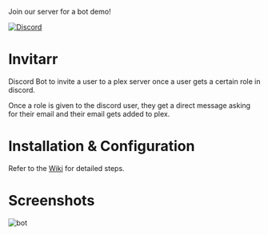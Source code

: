 Join our server for a bot demo!

[![Discord](https://img.shields.io/discord/708829995744755822?color=7289DA&label=Discord&style=for-the-badge&logo=discord)](https://discord.gg/vcxCytN) 

# Invitarr
Discord Bot to invite a user to a plex server once a user gets a certain role in discord. 

Once a role is given to the discord user, they get a direct message asking for their email and their email gets added to plex. 

# Installation & Configuration
Refer to the [Wiki](https://github.com/Sleepingpirates/Invitarr/wiki) for detailed steps.

# Screenshots
![bot](https://github.com/Sleepingpirates/Invitarr/blob/master/Screenshots/ss2.png)
